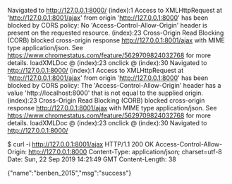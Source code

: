 Navigated to http://127.0.0.1:8000/
(index):1 Access to XMLHttpRequest at 'http://127.0.0.1:8001/ajax' from origin 'http://127.0.0.1:8000' has been blocked by CORS policy: No 'Access-Control-Allow-Origin' header is present on the requested resource.
(index):23 Cross-Origin Read Blocking (CORB) blocked cross-origin response http://127.0.0.1:8001/ajax with MIME type application/json. See https://www.chromestatus.com/feature/5629709824032768 for more details.
loadXMLDoc @ (index):23
onclick @ (index):30
Navigated to http://127.0.0.1:8000/
(index):1 Access to XMLHttpRequest at 'http://127.0.0.1:8001/ajax' from origin 'http://127.0.0.1:8000' has been blocked by CORS policy: The 'Access-Control-Allow-Origin' header has a value 'http://localhost:8000' that is not equal to the supplied origin.
(index):23 Cross-Origin Read Blocking (CORB) blocked cross-origin response http://127.0.0.1:8001/ajax with MIME type application/json. See https://www.chromestatus.com/feature/5629709824032768 for more details.
loadXMLDoc @ (index):23
onclick @ (index):30
Navigated to http://127.0.0.1:8000/


$ curl -i http://127.0.0.1:8001/ajax
HTTP/1.1 200 OK
Access-Control-Allow-Origin: http://127.0.0.1:8000
Content-Type: application/json; charset=utf-8
Date: Sun, 22 Sep 2019 14:21:49 GMT
Content-Length: 38

{"name":"benben_2015","msg":"success"}